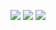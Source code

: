 ![](../attachments/Pastedimage%2020210731183824.png)
![](../attachments/Pastedimage%2020210731183914.png)
![](../attachments/Pastedimage%2020210731183940.png)
